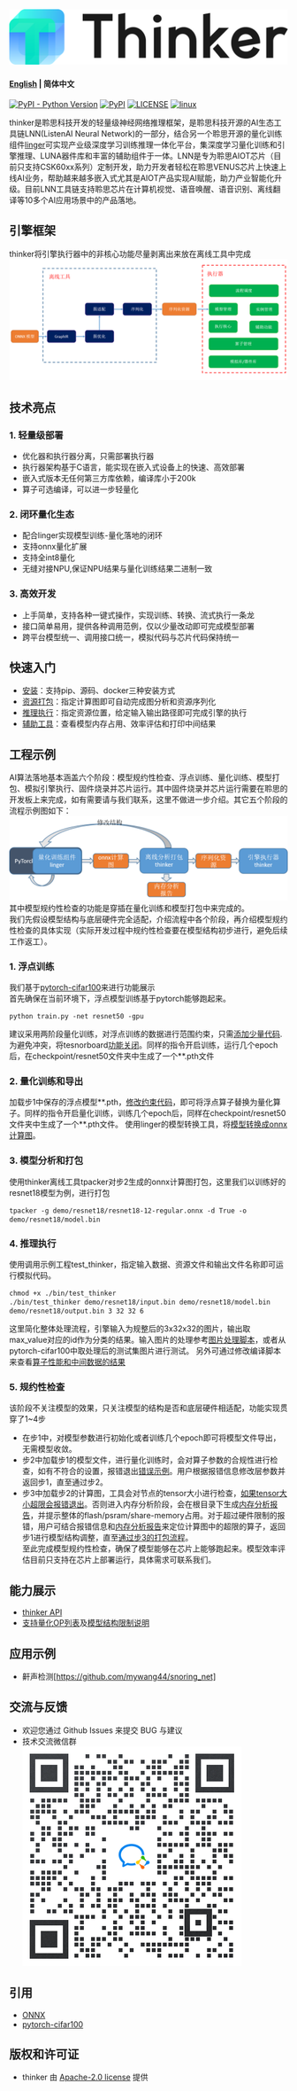 ![thinker_logo](thinker/docs/images/thinker_logo.png)
--------------------------------------------------------------------------------
#### [English](README_EN.md) | 简体中文

[![PyPI - Python Version](https://img.shields.io/pypi/pyversions/pythinker.svg)](https://pypi.org/project/pythinker)
[![PyPI](https://badge.fury.io/py/pythinker.svg)](https://badge.fury.io/py/pythinker)
[![LICENSE](https://img.shields.io/github/license/LISTENAI/thinker.svg?style=flat-square)](https://github.com/LISTENAI/thinker/blob/main/LICENSE)
[![linux](https://github.com/LISTENAI/thinker/actions/workflows/linux_x86.yml/badge.svg)](https://github.com/LISTENAI/thinker/actions/workflows/linux_x86.yml)

thinker是聆思科技开发的轻量级神经网络推理框架，是聆思科技开源的AI生态工具链LNN(ListenAI Neural Network)的一部分，结合另一个聆思开源的量化训练组件[linger](https://github.com/LISTENAI/linger)可实现产业级深度学习训练推理一体化平台，集深度学习量化训练和引擎推理、LUNA器件库和丰富的辅助组件于一体。LNN是专为聆思AIOT芯片（目前只支持CSK60xx系列）定制开发，助力开发者轻松在聆思VENUS芯片上快速上线AI业务，帮助越来越多嵌入式尤其是AIOT产品实现AI赋能，助力产业智能化升级。目前LNN工具链支持聆思芯片在计算机视觉、语音唤醒、语音识别、离线翻译等10多个AI应用场景中的产品落地。

## 引擎框架
thinker将引擎执行器中的非核心功能尽量剥离出来放在离线工具中完成  
![thinker/docs/images/struct.png](thinker/docs/images/struct-CH.png)

## 技术亮点
### 1. 轻量级部署
* 优化器和执行器分离，只需部署执行器
* 执行器架构基于C语言，能实现在嵌入式设备上的快速、高效部署
* 嵌入式版本无任何第三方库依赖，编译库小于200k
* 算子可选编译，可以进一步轻量化

### 2. 闭环量化生态
* 配合linger实现模型训练-量化落地的闭环
* 支持onnx量化扩展
* 支持全int8量化
* 无缝对接NPU,保证NPU结果与量化训练结果二进制一致

### 3. 高效开发
* 上手简单，支持各种一键式操作，实现训练、转换、流式执行一条龙
* 接口简单易用，提供各种调用范例，仅以少量改动即可完成模型部署
* 跨平台模型统一、调用接口统一，模拟代码与芯片代码保持统一

## 快速入门
- [安装](thinker/docs/tutorial/install.md)：支持pip、源码、docker三种安装方式
- [资源打包](thinker/docs/tutorial/thinker_packer.md)：指定计算图即可自动完成图分析和资源序列化
- [推理执行](thinker/docs/tutorial/thinker_run.md)：指定资源位置，给定输入输出路径即可完成引擎的执行
- [辅助工具](thinker/docs/tutorial/thinker_performance.md)：查看模型内存占用、效率评估和打印中间结果

## 工程示例
  AI算法落地基本涵盖六个阶段：模型规约性检查、浮点训练、量化训练、模型打包、模拟引擎执行、固件烧录并芯片运行。其中固件烧录并芯片运行需要在聆思的开发板上来完成，如有需要请与我们联系，这里不做进一步介绍。其它五个阶段的流程示例图如下：  
  ![lnn_flow_path](thinker/docs/images/lnn_flow_path.png)    
  其中模型规约性检查的功能是穿插在量化训练和模型打包中来完成的。  
  我们先假设模型结构与底层硬件完全适配，介绍流程中各个阶段，再介绍模型规约性检查的具体实现（实际开发过程中规约性检查要在模型结构初步进行，避免后续工作返工）。
### 1. 浮点训练
  我们基于[pytorch-cifar100](https://github.com/weiaicunzai/pytorch-cifar100)来进行功能展示  
  首先确保在当前环境下，浮点模型训练基于pytorch能够跑起来。 
```Shell
python train.py -net resnet50 -gpu
```
  建议采用两阶段量化训练，对浮点训练的数据进行范围约束，只需[添加少量代码](thinker/docs/tutorial/resnet_modify1.md).  
  为避免冲突，将tesnorboard[功能关闭](thinker/docs/tutorial/resnet_modify2.md)。同样的指令开启训练，运行几个epoch后，在checkpoint/resnet50文件夹中生成了一个**.pth文件

### 2. 量化训练和导出
  加载步1中保存的浮点模型**.pth，[修改约束代码](thinker/docs/images/linger_set2.png)，即可将浮点算子替换为量化算子。同样的指令开启量化训练，训练几个epoch后，同样在checkpoint/resnet50文件夹中生成了一个**.pth文件。
  使用linger的模型转换工具，将[模型转换成onnx计算图](thinker/docs/images/onnx_export.png)。

### 3. 模型分析和打包
  使用thinker离线工具tpacker对步2生成的onnx计算图打包，这里我们以训练好的resnet18模型为例，进行打包
```Shell
tpacker -g demo/resnet18/resnet18-12-regular.onnx -d True -o demo/resnet18/model.bin
```

### 4. 推理执行
  使用调用示例工程test_thinker，指定输入数据、资源文件和输出文件名称即可运行模拟代码。  
```Shell
chmod +x ./bin/test_thinker
./bin/test_thinker demo/resnet18/input.bin demo/resnet18/model.bin demo/resnet18/output.bin 3 32 32 6
```
这里简化整体处理流程，引擎输入为规整后的3x32x32的图片，输出取max_value对应的id作为分类的结果。输入图片的处理参考[图片处理脚本](tools/image_preprocess.py)，或者从pytorch-cifar100中取处理后的测试集图片进行测试。
另外可通过修改编译脚本来查看[算子性能和中间数据的结果](thinker/docs/tutorial/thinker_performance.md)

### 5. 规约性检查
  该阶段不关注模型的效果，只关注模型的结构是否和底层硬件相适配，功能实现贯穿了1~4步
  * 在步1中，对模型参数进行初始化或者训练几个epoch即可将模型文件导出，无需模型收敛。
  * 步2中加载步1的模型文件，进行量化训练时，会对算子参数的合规性进行检查，如有不符合的设置，报错退出[错误示例](thinker/docs/images/resnet50_linger_err.png)。用户根据报错信息修改层参数并返回步1，直至通过步2。
  * 步3中加载步2的计算图，工具会对节点的tensor大小进行检查，[如果tensor大小超限会报错退出](thinker/docs/images/Resnet50_err.png)。否则进入内存分析阶段，会在根目录下生成[内存分析报告](thinker/docs/images/Resnet50_Mem1.png)，并提示整体的flash/psram/share-memory占用。对于超过硬件限制的报错，用户可结合报错信息和[内存分析报告](thinker/docs/images/Resnet50_Mem2.png)来定位计算图中的超限的算子，返回步1进行模型结构调整，直至[通过步3的打包流程](thinker/docs/images/Resnet50_sucess.png)。   
  至此完成模型规约性检查，确保了模型能够在芯片上能够跑起来。模型效率评估目前只支持在芯片上部署运行，具体需求可联系我们。  

## 能力展示
* [thinker API](thinker/docs/tutorial/thinker_api.md)
* [支持量化OP列表](https://github.com/LISTENAI/linger/blob/main/doc/tutorial/support_quant_ops.md)及[模型结构限制说明](thinker/docs/tutorial/restrain_of_model.md)
## 应用示例
* 鼾声检测[https://github.com/mywang44/snoring_net]
## 交流与反馈
- 欢迎您通过 Github Issues 来提交 BUG 与建议
- 技术交流微信群  
![concat us](thinker/docs/images/contact_me_qr.png)

## 引用
- [ONNX](https://github.com/onnx/onnx)
- [pytorch-cifar100](https://github.com/weiaicunzai/pytorch-cifar100)

## 版权和许可证
- thinker 由 [Apache-2.0 license](LICENSE) 提供
